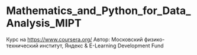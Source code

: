 # Mathematics_and_Python_for_Data_Analysis_MIPT
Курс на https://www.coursera.org/
Автор: Московский физико-технический институт, Яндекс & E-Learning Development Fund
